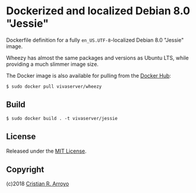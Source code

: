 # Dockerized and localized Debian 8.0 "Jessie"

Dockerfile definition for a fully `en_US.UTF-8`-localized Debian 8.0 "Jessie" image.

Wheezy has almost the same packages and versions as Ubuntu LTS, while providing a much slimmer image size.

The Docker image is also available for pulling from the [Docker Hub][vsrv]:

    $ sudo docker pull vivaserver/wheezy

[vsrv]: https://registry.hub.docker.com/u/vivaserver/jessie/

## Build

    $ sudo docker build . -t vivaserver/jessie

## License

Released under the [MIT License](http://www.opensource.org/licenses/MIT).

## Copyright

(c)2018 [Cristian R. Arroyo](mailto:cristian.arroyo@gmail.com)

